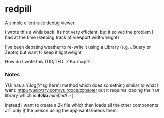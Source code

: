 redpill
=======

A simple client-side debug viewer.

I wrote this a while back. Its not very efficient, 
but it solved the problem I had at the time 
(keeping track of viewport width/height)

I've been debating weather to re-write it using a Library 
(e.g. JQuery or Zepto) but want to keep it lightweight.

How do I write this TDD/TFD...? Karma.js?


### Notes

YUI has a Y.log('msg here') method which does something 
similar to what I want: http://yuilibrary.com/yui/docs/console/
but it requires loading the YUI library which is **90kb** *minified*! :-(

instead I want to create a 2k file which then loads all the other 
components JIT only *if* the person using the app wants/needs them.